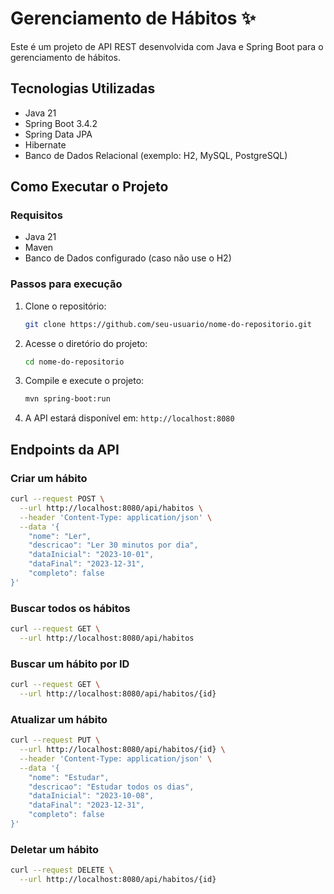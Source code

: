 # Gerenciamento de Hábitos ✨

Este é um projeto de API REST desenvolvida com Java e Spring Boot para o gerenciamento de hábitos.

## Tecnologias Utilizadas
- Java 21
- Spring Boot 3.4.2
- Spring Data JPA
- Hibernate
- Banco de Dados Relacional (exemplo: H2, MySQL, PostgreSQL)

## Como Executar o Projeto

### Requisitos
- Java 21
- Maven
- Banco de Dados configurado (caso não use o H2)

### Passos para execução
1. Clone o repositório:
   ```sh
   git clone https://github.com/seu-usuario/nome-do-repositorio.git
   ```
2. Acesse o diretório do projeto:
   ```sh
   cd nome-do-repositorio
   ```
3. Compile e execute o projeto:
   ```sh
   mvn spring-boot:run
   ```
4. A API estará disponível em: `http://localhost:8080`

## Endpoints da API

### Criar um hábito
```sh
curl --request POST \
  --url http://localhost:8080/api/habitos \
  --header 'Content-Type: application/json' \
  --data '{
    "nome": "Ler",
    "descricao": "Ler 30 minutos por dia",
    "dataInicial": "2023-10-01",
    "dataFinal": "2023-12-31",
    "completo": false
}'
```

### Buscar todos os hábitos
```sh
curl --request GET \
  --url http://localhost:8080/api/habitos
```

### Buscar um hábito por ID
```sh
curl --request GET \
  --url http://localhost:8080/api/habitos/{id}
```

### Atualizar um hábito
```sh
curl --request PUT \
  --url http://localhost:8080/api/habitos/{id} \
  --header 'Content-Type: application/json' \
  --data '{
    "nome": "Estudar",
    "descricao": "Estudar todos os dias",
    "dataInicial": "2023-10-08",
    "dataFinal": "2023-12-31",
    "completo": false
}'
```

### Deletar um hábito
```sh
curl --request DELETE \
  --url http://localhost:8080/api/habitos/{id}
```
